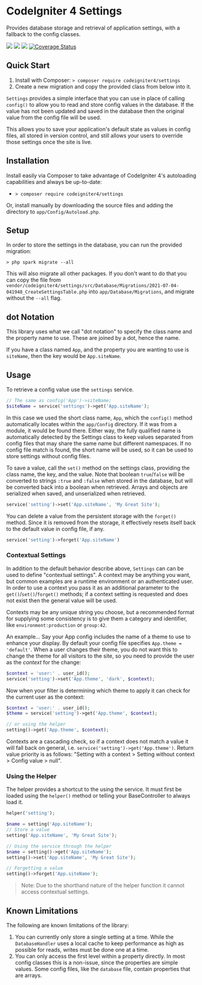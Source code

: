 # CodeIgniter 4 Settings

Provides database storage and retrieval of application settings, with a fallback to the 
config classes.

[![](https://github.com/codeigniter4/settings/workflows/PHPUnit/badge.svg)](https://github.com/codeigniter4/settings/actions/workflows/test.yml)
[![](https://github.com/codeigniter4/settings/workflows/PHPStan/badge.svg)](https://github.com/codeigniter4/settings/actions/workflows/analyze.yml)
[![](https://github.com/codeigniter4/settings/workflows/Deptrac/badge.svg)](https://github.com/codeigniter4/settings/actions/workflows/inspect.yml)
[![Coverage Status](https://coveralls.io/repos/github/codeigniter4/settings/badge.svg?branch=develop)](https://coveralls.io/github/codeigniter4/settings?branch=develop)

## Quick Start

1. Install with Composer: `> composer require codeigniter4/settings`
2. Create a new migration and copy the provided class from below into it.

`Settings` provides a simple interface that you can use in place of calling `config()` to allow you to read and store
config values in the database. If the value has not been updated and saved in the database then the original value
from the config file will be used.

This allows you to save your application's default state as values in config files, all stored in version control,
and still allows your users to override those settings once the site is live. 

## Installation

Install easily via Composer to take advantage of CodeIgniter 4's autoloading capabilities
and always be up-to-date:
* `> composer require codeigniter4/settings`

Or, install manually by downloading the source files and adding the directory to
`app/Config/Autoload.php`.

## Setup

In order to store the settings in the database, you can run the provided migration: 

```
> php spark migrate --all
```

This will also migrate all other packages. If you don't want to do that you can copy the file
from `vendor/codeigniter4/settings/src/Database/Migrations/2021-07-04-041948_CreateSettingsTable.php`
into `app/Database/Migrations`, and migrate without the `--all` flag.

## dot Notation

This library uses what we call "dot notation" to specify the class name and the property name to use.
These are joined by a dot, hence the name. 

If you have a class named `App`, and the property you are wanting to use is `siteName`, then the key
would be `App.siteName`.

## Usage

To retrieve a config value use the `settings` service. 

```php
// The same as config('App')->siteName;
$siteName = service('settings')->get('App.siteName');
```

In this case we used the short class name, `App`, which the `config()` method automatically locates within the 
`app/Config` directory. If it was from a module, it would be found there. Either way, the fully qualified name
is automatically detected by the Settings class to keep values separated from config files that may share the 
same name but different namespaces. If no config file match is found, the short name will be used, so it can
be used to store settings without config files. 

To save a value, call the `set()` method on the settings class, providing the class name, the key, and the value.
Note that boolean `true`/`false` will be converted to strings `:true` and `:false` when stored in the database, but
will be converted back into a boolean when retrieved. Arrays and objects are serialized when saved, and unserialized
when retrieved. 

```php
service('setting')->set('App.siteName', 'My Great Site');
```

You can delete a value from the persistent storage with the `forget()` method. Since it is removed from the storage,
it effectively resets itself back to the default value in config file, if any.

```php
service('setting')->forget('App.siteName')
```

### Contextual Settings

In addition to the default behavior describe above, `Settings` can can be used to define "contextual settings".
A context may be anything you want, but common examples are a runtime environment or an authenticated user.
In order to use a context you pass it as an additional parameter to the `get()`/`set()`/`forget()` methods; if
a context setting is requested and does not exist then the general value will be used.

Contexts may be any unique string you choose, but a recommended format for supplying some consistency is to
give them a category and identifier, like `environment:production` or `group:42`.

An example... Say your App config includes the name of a theme to use to enhance your display. By default
your config file specifies `App.theme = 'default'`. When a user changes their theme, you do not want this to
change the theme for all visitors to the site, so you need to provide the user as the *context* for the change:

```php
$context = 'user:' . user_id();
service('setting')->set('App.theme', 'dark', $context);
```

Now when your filter is determining which theme to apply it can check for the current user as the context:

```php
$context = 'user:' . user_id();
$theme = service('setting')->get('App.theme', $context);

// or using the helper
setting()->get('App.theme', $context);
```

Contexts are a cascading check, so if a context does not match a value it will fall back on general,
i.e. `service('setting')->get('App.theme')`. Return value priority is as follows:
"Setting with a context > Setting without context > Config value > null".

### Using the Helper

The helper provides a shortcut to the using the service. It must first be loaded using the `helper()` method
or telling your BaseController to always load it.

```php
helper('setting');

$name = setting('App.siteName');
// Store a value
setting('App.siteName', 'My Great Site');

// Using the service through the helper
$name = setting()->get('App.siteName');
setting()->set('App.siteName', 'My Great Site');

// Forgetting a value
setting()->forget('App.siteName');
```

> Note: Due to the shorthand nature of the helper function it cannot access contextual settings.

## Known Limitations

The following are known limitations of the library:

1. You can currently only store a single setting at a time. While the `DatabaseHandler` uses a local cache to
keep performance as high as possible for reads, writes must be done one at a time. 
2. You can only access the first level within a property directly. In most config classes this is a non-issue, 
since the properties are simple values. Some config files, like the `database` file, contain properties that
are arrays.
